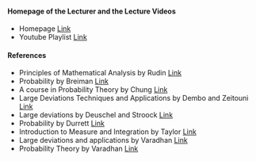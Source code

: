#### Homepage of the Lecturer and the Lecture Videos

- Homepage [Link](https://w3.impa.br/~landim/)
- Youtube Playlist [Link](https://www.youtube.com/watch?v=llnNaRzuvd4&list=PLo4jXE-LdDTQq8ZyA8F8reSQHej3F6RFX)

#### References

- Principles of Mathematical Analysis by Rudin [Link](https://www.mheducation.com/highered/product/principles-mathematical-analysis-rudin/M9780070542358.html)
- Probability by Breiman [Link](https://epubs.siam.org/doi/book/10.1137/1.9781611971286)
- A course in Probability Theory by Chung [Link](https://www.sciencedirect.com/book/9780080570402/a-course-in-probability-theory)
- Large Deviations Techniques and Applications by Dembo and Zeitouni [Link](https://link.springer.com/book/10.1007/978-3-642-03311-7)
- Large deviations by Deuschel and Stroock [Link](https://www.elsevier.com/books/large-deviations/deuschel/978-0-12-213150-9)
- Probability by Durrett [Link](https://www.cambridge.org/core/books/probability/DD9A1907F810BB14CCFF022CDFC5677A)
- Introduction to Measure and Integration by Taylor [Link](https://www.cambridge.org/core/books/introduction-to-measure-and-integration/49EE3517168DBCB26D4D8288CA652631)
- Large deviations and applications by Varadhan [Link](https://epubs.siam.org/doi/book/10.1137/1.9781611970241)
- Probability Theory by Varadhan [Link](https://www.ams.org/books/cln/007/)
